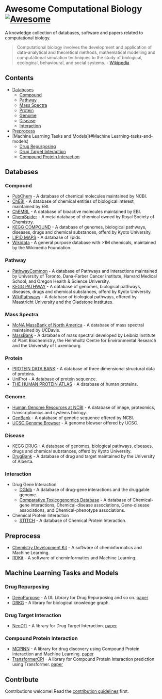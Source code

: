 # Awesome Computational Biology [![Awesome](https://awesome.re/badge.svg)](https://awesome.re)

A knowledge collection of databases, software and papers related to computational biology.

> Computational biology involves the development and application of data-analytical and theoretical methods,
> mathematical modelling and computational simulation techniques to the study of biological, ecological,
> behavioural, and social systems. - [Wikipedia](https://en.wikipedia.org/wiki/Computational_biology)

## Contents

- [Databases](#databases)
  - [Compound](#compound)
  - [Pathway](#pathway)
  - [Mass Spectra](#mass-spectra)
  - [Protein](#protein)
  - [Genome](#genome)
  - [Disease](#disease)
  - [Interaction](#interaction)
- [Preprocess](#preprocess)
- [Machine Learning Tasks and Models](#Machine Learning-tasks-and-models)
  - [Drug Repurposing](#drug-repurposing)
  - [Drug Target Interaction](#drug-target-interaction)
  - [Compound Protein Interaction](#compound-protein-interaction)

## Databases
### Compound
- [PubChem](https://pubchem.ncbi.nlm.nih.gov/) - A database of chemical molecules maintained by NCBI.
- [ChEBI](https://www.ebi.ac.uk/chebi/) - A database of chemical entities of biological interest, maintained by EBI.
- [ChEMBL](https://www.ebi.ac.uk/chembl/) - A database of bioactive molecules maintained by EBI.
- [ChemSpider](http://www.chemspider.com/) - A meta database of chemical owned by Royal Society of Chemistry.
- [KEGG COMPOUND](https://www.genome.jp/kegg/compound/) - A database of genomes, biological pathways, diseases, drugs and chemical substances, offerd by Kyoto University.
- [LIPID MAPS](https://www.lipidmaps.org/databases/lmsd/overview) - A database of lipids.
- [Wikidata](https://scholia.toolforge.org/chemical/) - A general purpose database with >1M chemicals, maintained by the Wikimedia Foundation.
### Pathway
- [PathwayCommon](https://www.pathwaycommons.org/) - A database of Pathways and Interactions maintained by University of Toronto, Dana-Farber Cancer Institute, Harvard Medical School, and Oregon Health & Science University.
- [KEGG PATHWAY](https://www.genome.jp/kegg/pathway.html) - A database of genomes, biological pathways, diseases, drugs and chemical substances, offerd by Kyoto University.
- [WikiPathways](https://wikipathways.org/) - A database of biological pathways, offered by Maastricht University and the Gladstone Institutes.
### Mass Spectra
- [MoNA MassBank of North America](https://mona.fiehnlab.ucdavis.edu/) - A database of mass spectral maintained by UCDavis.
- [MassBank](http://www.massbank.jp/) - A database of mass spectral developed by Leibniz Institute of Plant Biochemistry, the Helmholtz Centre for Environmental Research and the University of Luxembourg.
### Protein
- [PROTEIN DATA BANK](https://www.rcsb.org/) - A database of three dimensional structural data of proteins.
- [UniProt](https://www.uniprot.org/) - A database of protein sequence.
- [THE HUMAN PROTEIN ATLAS](https://www.proteinatlas.org/) - A database of human proteins.
### Genome
- [Human Genome Resources at NCBI](https://www.ncbi.nlm.nih.gov/projects/genome/guide/human/index.shtml) - A database of image, proteomics, transcriptomics and systems biology.
- [GenBank](https://www.ncbi.nlm.nih.gov/genbank/) - A database of genetic sequence offered by NCBI.
- [UCSC Genome Browser](https://genome.ucsc.edu/) - A genome blowser offered by UCSC.
### Disease
- [KEGG DRUG](https://www.genome.jp/kegg/drug/) - A database of genomes, biological pathways, diseases, drugs and chemical substances, offerd by Kyoto University.
- [DrugBank](https://www.drugbank.com/) - A database of drug and target maintained by the University of Alberta.
### Interaction
- Drug Gene Interaction
  - [DGIdb](https://www.dgidb.org/) - A database of drug-gene interactions and the druggable genome.
  - [Comparative Toxicogenomics Database](http://ctdbase.org/) - A database of Chemical-gene interactions, Chemical-disease associations, Gene-disease associations, and Chemical-phenotype associations.
- Chemical Protein Interaction
  - [STITCH](http://stitch.embl.de/) - A database of Chemical Protein Interaction.

## Preprocess

- [Chemistry Development Kit](https://github.com/cdk/cdk) - A software of cheminformatics and Machine Learning.
- [RDKit](https://github.com/rdkit/rdkit) - A software of cheminformatics and Machine Learning.

## Machine Learning Tasks and Models

### Drug Repurposing

- [DeepPurpose](https://github.com/kexinhuang12345/DeepPurpose) - A DL Library for Drug Repurposing and so on. [paper](https://academic.oup.com/bioinformatics/article/36/22-23/5545/6020256?login=false)
- [DRKG](https://github.com/gnn4dr/DRKG) - A library for biological knowledge graph.

### Drug Target Interaction

- [NeoDTI](https://github.com/FangpingWan/NeoDTI) - A library for Drug Target Interaction. [paper](https://academic.oup.com/bioinformatics/article/35/1/104/5047760?login=false)

### Compound Protein Interaction

- [MCPINN](https://github.com/mhlee0903/multi_channels_PINN) - A library for drug discovery using Compound Protein Interaction and Machine Learning. [paper](https://www.ncbi.nlm.nih.gov/pmc/articles/PMC6617572/)
- [TransformerCPI](https://github.com/lifanchen-simm/transformerCPI) - A library for Compound Protein Interaction prediction using Transformer. [paper](https://academic.oup.com/bioinformatics/article/36/16/4406/5840724?login=false)

## Contribute

Contributions welcome! Read the [contribution guidelines](contributing.md) first.
